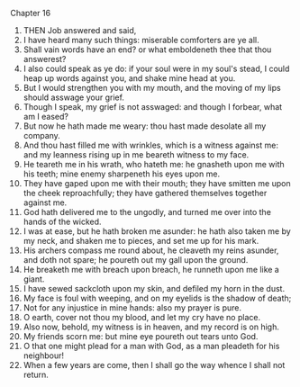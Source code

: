 

Chapter 16

1. THEN Job answered and said,
2. I have heard many such things: miserable comforters are ye all.
3. Shall vain words have an end?  or what emboldeneth thee that thou answerest?
4. I also could speak as ye do: if your soul were in my soul's stead, I could heap up words against you, and shake mine head at you.
5. But I would strengthen you with my mouth, and the moving of my lips should asswage your grief.
6. Though I speak, my grief is not asswaged: and though I forbear, what am I eased?
7. But now he hath made me weary: thou hast made desolate all my company.
8. And thou hast filled me with wrinkles, which is a witness against me: and my leanness rising up in me beareth witness to my face.
9. He teareth me in his wrath, who hateth me: he gnasheth upon me with his teeth; mine enemy sharpeneth his eyes upon me.
10. They have gaped upon me with their mouth; they have smitten me upon the cheek reproachfully; they have gathered themselves together against me.
11. God hath delivered me to the ungodly, and turned me over into the hands of the wicked.
12. I was at ease, but he hath broken me asunder: he hath also taken me by my neck, and shaken me to pieces, and set me up for his mark.
13. His archers compass me round about, he cleaveth my reins asunder, and doth not spare; he poureth out my gall upon the ground.
14. He breaketh me with breach upon breach, he runneth upon me like a giant.
15. I have sewed sackcloth upon my skin, and defiled my horn in the dust.
16. My face is foul with weeping, and on my eyelids is the shadow of death;
17. Not for any injustice in mine hands: also my prayer is pure.
18. O earth, cover not thou my blood, and let my cry have no place.
19. Also now, behold, my witness is in heaven, and my record is on high.
20. My friends scorn me: but mine eye poureth out tears unto God.
21. O that one might plead for a man with God, as a man pleadeth for his neighbour!
22. When a few years are come, then I shall go the way whence I shall not return.
